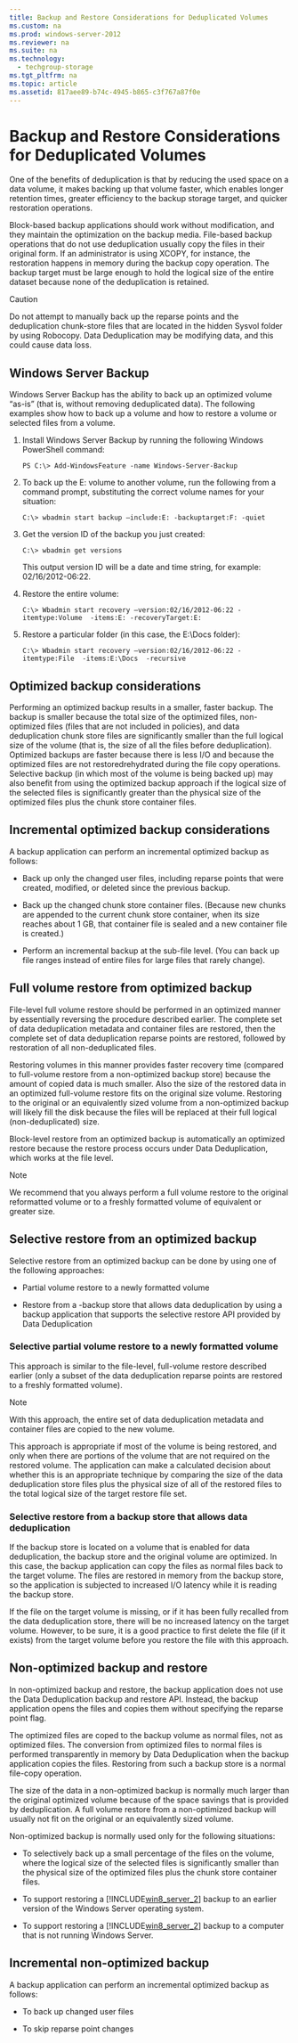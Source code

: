 ```yaml
---
title: Backup and Restore Considerations for Deduplicated Volumes
ms.custom: na
ms.prod: windows-server-2012
ms.reviewer: na
ms.suite: na
ms.technology: 
  - techgroup-storage
ms.tgt_pltfrm: na
ms.topic: article
ms.assetid: 817aee89-b74c-4945-b865-c3f767a87f0e
---
```

# Backup and Restore Considerations for Deduplicated Volumes
One of the benefits of deduplication is that by reducing the used space on a data volume, it makes backing up that volume faster, which enables longer retention times, greater efficiency to the backup storage target, and quicker restoration operations.

Block\-based backup applications should work without modification, and they maintain the optimization on the backup media. File\-based backup operations that do not use deduplication usually copy the files in their original form. If an administrator is using XCOPY, for instance, the restoration happens in memory during the backup copy operation. The backup target must be large enough to hold the logical size of the entire dataset because none of the deduplication is retained.

> [!CAUTION]
> Do not attempt to manually back up  the reparse points and the deduplication chunk\-store files that are located in the hidden Sysvol folder by using Robocopy. Data Deduplication may be modifying data, and this could cause data loss.

## <a name="BKMK_OVER"></a>Windows Server Backup
Windows Server Backup has the ability to back up an optimized volume “as\-is” \(that is, without removing deduplicated data\). The following examples show how to back up a volume and how to restore a volume or selected files from a volume.

1.  Install Windows Server Backup by running the following Windows PowerShell command:

    ```
    PS C:\> Add-WindowsFeature -name Windows-Server-Backup
    ```

2.  To back up the E: volume to another volume, run the following from a command prompt, substituting the correct volume names for your situation:

    ```
    C:\> wbadmin start backup –include:E: -backuptarget:F: -quiet
    ```

3.  Get the version ID of the backup you just created:

    ```
    C:\> wbadmin get versions
    ```

    This output version ID will be a date and time string, for example: 02\/16\/2012\-06:22.

4.  Restore the entire volume:

    ```
    C:\> Wbadmin start recovery –version:02/16/2012-06:22 -itemtype:Volume  -items:E: -recoveryTarget:E:
    ```

5.  Restore a particular folder \(in this case, the E:\\Docs folder\):

    ```
    C:\> Wbadmin start recovery –version:02/16/2012-06:22 -itemtype:File  -items:E:\Docs  -recursive
    ```

## Optimized backup considerations
Performing an optimized backup results in a smaller, faster backup. The backup is smaller because the total size of the optimized files, non\-optimized files \(files that are not included in policies\), and data deduplication chunk store files are significantly smaller than the full logical size of the volume \(that is, the size of all the files before deduplication\). Optimized backups are faster because there is less I\/O and because the optimized files are not restoredrehydrated during the file copy operations. Selective backup \(in which most of the volume is being backed up\) may also benefit from using the optimized backup approach if the logical size of the selected files is significantly greater than the physical size of the optimized files plus the chunk store container files.

## Incremental optimized backup considerations
A backup application can perform an incremental optimized backup as follows:

-   Back up only the changed user files, including reparse points that were created, modified, or deleted since the previous backup.

-   Back up the changed chunk store container files. \(Because new chunks are appended to the current chunk store container, when its size reaches about 1 GB, that container file is sealed and a new container file is created.\)

-   Perform an incremental backup at the sub\-file level. \(You can back up file ranges instead of entire files for large files that rarely change\).

## Full volume restore from optimized backup
File\-level full volume restore should be performed in an optimized manner by essentially reversing the procedure described earlier. The complete set of data deduplication metadata and container files are restored, then the complete set of data deduplication reparse points are restored, followed by restoration of all non\-deduplicated files.

Restoring volumes in this manner provides faster recovery time \(compared to full\-volume restore from a non\-optimized backup store\) because the amount of copied data is much smaller. Also the size of the restored data in an optimized full\-volume restore fits on the original size volume. Restoring to the original or an equivalently sized volume from a non\-optimized backup will likely fill the disk because the files will be replaced at their full logical \(non\-deduplicated\) size.

Block\-level restore from an optimized backup is automatically an optimized restore because the restore process occurs under Data Deduplication, which works at the file level.

> [!NOTE]
> We recommend that you always perform a full volume restore to the original reformatted volume or to a freshly formatted volume of equivalent or greater size.

## Selective restore from an optimized backup
Selective restore from an optimized backup can be done by using one of the following approaches:

-   Partial volume restore to a newly formatted volume

-   Restore from a \-backup store that allows data deduplication by using a backup application that supports the selective restore API provided by Data Deduplication

### Selective partial volume restore to a newly formatted volume
This approach is similar to the file\-level, full\-volume restore described earlier \(only a subset of the data deduplication reparse points are restored to a freshly formatted volume\).

> [!NOTE]
> With this approach, the entire set of data deduplication metadata and container files are copied to the new volume.

This approach is appropriate if most of the volume is being restored, and only when there are portions of the volume that are not required on the restored volume. The application can make a calculated decision about whether this is an appropriate technique by comparing the size of the data deduplication store files plus the physical size of all of the restored files to the total logical size of the target restore file set.

### Selective restore from a backup store that allows data deduplication
If the backup store is located on a volume that is enabled for data deduplication, the backup store and the original volume are optimized. In this case, the backup application can copy the files as normal files back to the target volume. The files are restored in memory from the backup store, so the application is subjected to increased I\/O latency while it is reading the backup store.

If the file on the target volume is missing, or if it has been fully recalled from the data deduplication store, there will be no increased latency on the target volume. However, to be sure, it is a good practice to first delete the file \(if it exists\) from the target volume before you restore the file with this approach.

## Non\-optimized backup and restore
In non\-optimized backup and restore, the backup application does not use the Data Deduplication backup and restore API. Instead, the backup application opens the files and copies them without specifying the reparse point flag.

The optimized files are coped to the backup volume as normal files, not as optimized files. The conversion from optimized files to normal files is performed transparently in memory by Data Deduplication when the backup application copies the files. Restoring from such a backup store is a normal file\-copy operation.

The size of the data in a non\-optimized backup is normally much larger than the original optimized volume because of the space savings that is provided by deduplication. A full volume restore from a non\-optimized backup will usually not fit on the original or an equivalently sized volume.

Non\-optimized backup is normally used only for the following situations:

-   To selectively back up a small percentage of the files on the volume, where the logical size of the selected files is significantly smaller than the physical size of the optimized files plus the chunk store container files.

-   To support restoring a [!INCLUDE[win8_server_2](includes/win8_server_2_md.md)] backup to an earlier version of the Windows Server operating system.

-   To support restoring a [!INCLUDE[win8_server_2](includes/win8_server_2_md.md)] backup to a computer that is not running Windows Server.

## Incremental non\-optimized backup
A backup application can perform an incremental optimized backup as follows:

-   To back up changed user files

-   To skip reparse point changes


